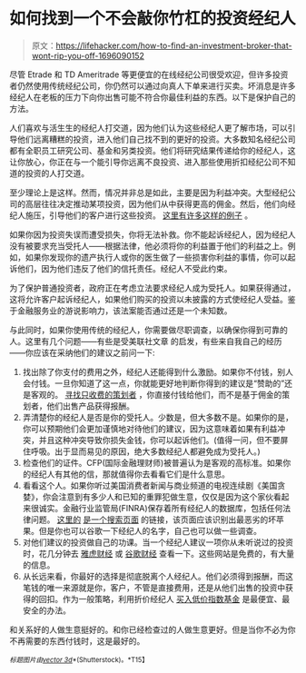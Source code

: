 # 如何找到一个不会敲你竹杠的投资经纪人

> 原文：<https://lifehacker.com/how-to-find-an-investment-broker-that-wont-rip-you-off-1696090152>

尽管 Etrade 和 TD Ameritrade 等更便宜的在线经纪公司很受欢迎，但许多投资者仍然使用传统经纪公司，你仍然可以通过向真人下单来进行买卖。坏消息是许多经纪人在老板的压力下向你出售可能不符合你最佳利益的东西。以下是保护自己的方法。



人们喜欢与活生生的经纪人打交道，因为他们认为这些经纪人更了解市场，可以引导他们远离糟糕的投资，进入他们自己找不到的更好的投资。大多数知名经纪公司都有全职员工研究公司、基金和另类投资。他们将研究结果传递给你的经纪人，这让你放心，你正在与一个能引导你远离不良投资、进入那些使用折扣经纪公司不知道的投资的人打交道。

至少理论上是这样。然而，情况并非总是如此，主要是因为利益冲突。大型经纪公司的高层往往决定推动某项投资，因为他们从中获得更高的佣金。然后，他们向经纪人施压，引导他们的客户进行这些投资。 [这里有许多这样的例子](http://hosted.ap.org/dynamic/stories/U/US_BROKERS_STRICTER_RULES?SITE=AP&SECTION=HOME&TEMPLATE=DEFAULT) 。

如果你因为投资失误而遭受损失，你将无法补救。你不能起诉经纪人，因为经纪人没有被要求充当受托人——根据法律，他必须将你的利益置于他们的利益之上。例如，如果你发现你的遗产执行人或你的医生做了一些损害你利益的事情，你可以起诉他们，因为他们违反了他们的信托责任。经纪人不受此约束。

为了保护普通投资者，政府正在考虑立法要求经纪人成为受托人。如果获得通过，这将允许客户起诉经纪人，如果他们购买的投资以未披露的方式使经纪人受益。鉴于金融服务业的游说影响力，该法案能否通过还是一个未知数。

与此同时，如果你使用传统的经纪人，你需要做尽职调查，以确保你得到可靠的人。这里有几个问题——有些是受美联社文章 的启发，有些来自我自己的经历——你应该在采纳他们的建议之前问一下:

1.  找出除了你支付的费用之外，经纪人还能得到什么激励。如果你不付钱，别人会付钱。一旦你知道了这一点，你就能更好地判断你得到的建议是“赞助的”还是客观的。 [寻找只收费的策划者](http://lifehacker.com/how-can-i-get-help-with-my-finances-1426785493#_ga=1.29428607.1125888042.1416611403) ，你直接付钱给他们，而不是基于佣金的策划者，他们出售产品获得报酬。
2.  弄清楚你的经纪人是否是你的受托人。少数是，但大多数不是。如果你的是，你可以预期他们会更加谨慎地对待他们的建议，因为这意味着如果有利益冲突，并且这种冲突导致你损失金钱，你可以起诉他们。(值得一问，但不要屏住呼吸。出于显而易见的原因，绝大多数经纪人都避免成为受托人。)
3.  检查他们的证件。CFP(国际金融理财师)被普遍认为是客观的高标准。如果你的经纪人有其他的信，那就值得你去看看它们是什么意思。
4.  看看这个人。如果你听过美国消费者新闻与商业频道的电视连续剧《美国贪婪》，你会注意到有多少人和已知的重罪犯做生意，仅仅是因为这个家伙看起来很诚实。金融行业监管局(FINRA)保存着所有经纪人的数据库，包括任何法律问题。 [这里的](http://brokercheck.finra.org/Search/Search) [是一个搜索页面](http://brokercheck.finra.org/Search/Search) 的链接，该页面应该识别出最恶劣的坏苹果。但是你也可以谷歌一下经纪人的名字，自己也可以做一些调查。
5.  对他们建议的投资做自己的功课。当一个经纪人建议一项你从未听说过的投资时，花几分钟去 [雅虎财经](http://finance.yahoo.com/) 或 [谷歌财经](https://www.google.com/finance) 查看一下。这些网站是免费的，有大量的信息。
6.  从长远来看，你最好的选择是彻底脱离个人经纪人。他们必须得到报酬，而这笔钱的唯一来源就是你，客户，不管是直接费用，还是从他们出售的投资中获得的回扣。作为一般策略，利用折价经纪人 [买入低价指数基金](https://twocents.lifehacker.com/how-to-build-an-easy-beginner-set-and-forget-investm-1686878594) 是最便宜、最安全的办法。

和关系好的人做生意挺好的。和你已经检查过的人做生意更好。但是当你不必为你不再需要的东西付钱时，这是最好的。

<small>*标题图片由*</small>[<small>*vector 3d*</small>](http://www.shutterstock.com/pic-161118581/stock-vector-a-man-with-pen-and-ready-sign-dark-business-man-carry-sign-and-money.html?src=BB10eJ2DqSeTVcABIZAXqw-4-91)<small>*(Shutterstock)。*T15】</small>